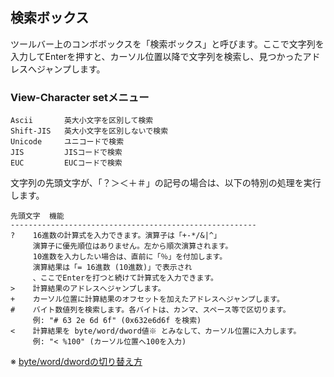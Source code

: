 ## 検索ボックス

ツールバー上のコンボボックスを「検索ボックス」と呼びます。ここで文字列を入力してEnterを押すと、カーソル位置以降で文字列を検索し、見つかったアドレスへジャンプします。

### View-Character setメニュー


    Ascii       英大小文字を区別して検索
    Shift-JIS   英大小文字を区別しないで検索
    Unicode     ユニコードで検索
    JIS         JISコードで検索
    EUC         EUCコードで検索

文字列の先頭文字が、「？＞＜＋＃」の記号の場合は、以下の特別の処理を実行します。


    先頭文字  機能
    -------------------------------------------------------
    ?    16進数の計算式を入力できます。演算子は「+-*/&|^」
         演算子に優先順位はありません。左から順次演算されます。
         10進数を入力したい場合は、直前に「％」を付加します。
         演算結果は「= 16進数 (10進数)」で表示され
         、ここでEnterを打つと続けて計算式を入力できます。
    >    計算結果のアドレスへジャンプします。
    +    カーソル位置に計算結果のオフセットを加えたアドレスへジャンプします。
    #    バイト数値列を検索します。各バイトは、カンマ、スペース等で区切ります。
         例: "# 63 2e 6d 6f" (0x632e6d6f を検索)
    <    計算結果を byte/word/dword値※ とみなして、カーソル位置に入力します。
         例: "< %100" (カーソル位置へ100を入力)

※ [byte/word/dwordの切り替え方][1]

[1]: #other.tips
